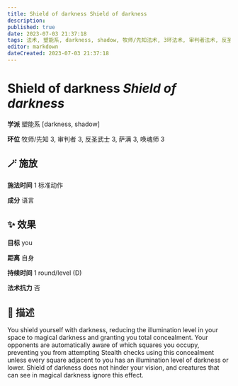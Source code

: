 ```yaml
---
title: Shield of darkness Shield of darkness
description: 
published: true
date: 2023-07-03 21:37:18
tags: 法术, 塑能系, darkness, shadow, 牧师/先知法术, 3环法术, 审判者法术, 反圣武士法术, 萨满法术, 唤魂师法术
editor: markdown
dateCreated: 2023-07-03 21:37:18
---
```


# **Shield of darkness** *Shield of darkness*

**学派** 塑能系 \[darkness, shadow\] 

**环位** 牧师/先知 3, 审判者 3, 反圣武士 3, 萨满 3, 唤魂师 3

## 🪄 施放

**施法时间** 1 标准动作

**成分** 语言

## ✨ 效果 

**目标** you 

**距离** 自身  

**持续时间** 1 round/level (D) 

**法术抗力** 否

## 📖 描述

You shield yourself with darkness, reducing the illumination level in your space to magical darkness and granting you total concealment. Your opponents are automatically aware of which squares you occupy, preventing you from attempting Stealth checks using this concealment unless every square adjacent to you has an illumination level of darkness or lower. Shield of darkness does not hinder your vision, and creatures that can see in magical darkness ignore this effect.
    